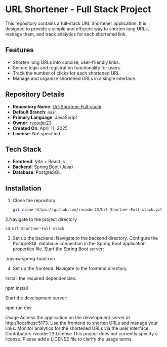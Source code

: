 # URL Shortener - Full Stack Project

This repository contains a full-stack URL Shortener application. It is designed to provide a simple and efficient way to shorten long URLs, manage them, and track analytics for each shortened link.

## Features

- Shorten long URLs into concise, user-friendly links.
- Secure login and registration functionality for users.
- Track the number of clicks for each shortened URL.
- Manage and organize shortened URLs in a single interface.

## Repository Details

- **Repository Name**: [Url-Shortner-Full-stack](https://github.com/rvcoder23/Url-Shortner-Full-stack)
- **Default Branch**: `main`
- **Primary Language**: JavaScript
- **Owner**: [rvcoder23](https://github.com/rvcoder23)
- **Created On**: April 11, 2025
- **License**: Not specified

## Tech Stack

- **Frontend**: Vite + React.js
- **Backend**: Spring Boot (Java)
- **Database**: PostgreSQL

## Installation

1. Clone the repository:
   ```bash
   git clone https://github.com/rvcoder23/Url-Shortner-Full-stack.git

2.Navigate to the project directory

    cd Url-Shortner-Full-stack

3. Set up the backend:
Navigate to the backend directory.
Configure the PostgreSQL database connection in the Spring Boot application properties file.
Start the Spring Boot server:

./mvnw spring-boot:run

4. Set up the frontend:
Navigate to the frontend directory.


Install the required dependencies:

npm install


Start the development server:

npm run dev


Usage
Access the application on the development server at http://localhost:5173.
Use the frontend to shorten URLs and manage your links.
Monitor analytics for the shortened URLs via the user interface.
Contributors
rvcoder23
License
This project does not currently specify a license. Please add a LICENSE file to clarify the usage terms.



